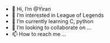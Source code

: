 - 👋 Hi, I’m @Yiran
- 👀 I’m interested in League of Legends
- 🌱 I’m currently learning C, python
- 💞️ I’m looking to collaborate on ...
- 📫 How to reach me ...

<!---
YusukiDreamq/YusukiDreamq is a ✨ special ✨ repository because its `README.md` (this file) appears on your GitHub profile.
You can click the Preview link to take a look at your changes.
--->
